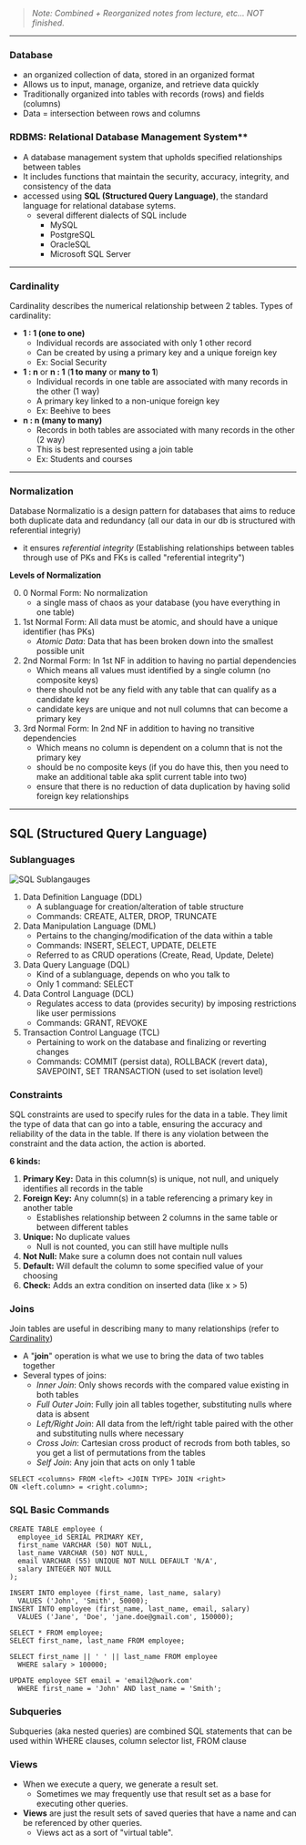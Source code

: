 > _Note: Combined + Reorganized notes from lecture, etc... NOT finished._ 
<hr>

### Database 
- an organized collection of data, stored in an organized format
- Allows us to input, manage, organize, and retrieve data quickly
- Traditionally organized into tables with records (rows) and fields (columns)
- Data = intersection between rows and columns

### RDBMS: Relational Database Management System**
- A database management system that upholds specified relationships between tables
- It includes functions that maintain the security, accuracy, integrity, and consistency of the data
- accessed using **SQL (Structured Query Language)**, the standard language for relational database sytems. 
    - several different dialects of SQL include 
        - MySQL
        - PostgreSQL
        - OracleSQL
        - Microsoft SQL Server
<hr>

### Cardinality
Cardinality describes the numerical relationship between 2 tables. Types of cardinality: 
- **1 : 1 (one to one)**
    - Individual records are associated with only 1 other record
    - Can be created by using a primary key and a unique foreign key
    - Ex: Social Security
- **1 : n** or **n : 1** (**1 to many** or **many to 1**)
    - Individual records in one table are associated with many records in the other (1 way)
    - A primary key linked to a non-unique foreign key
    - Ex: Beehive to bees
- **n : n (many to many)**
    - Records in both tables are associated with many records in the other (2 way)
    - This is best represented using a join table
    - Ex: Students and courses

<hr>

### Normalization
Database Normalizatio is a design pattern for databases that aims to reduce both duplicate data and redundancy (all our data in our db is structured with referential integriy) 
- it ensures _referential integrity_ (Establishing relationships between tables through use of PKs and FKs is called "referential integrity")

**Levels of Normalization**  

0. 0 Normal Form: No normalization
    - a single mass of chaos as your database (you have everything in one table)
1. 1st Normal Form: All data must be atomic, and should have a unique identifier (has PKs)
    - _Atomic Data_: Data that has been broken down into the smallest possible unit
2. 2nd Normal Form: In 1st NF in addition to having no partial dependencies 
    - Which means all values must identified by a single column (no composite keys)
    - there should not be any field with any table that can qualify as a candidate key
   	- candidate keys are unique and not null columns that can become a primary key
3. 3rd Normal Form: In 2nd NF in addition to having no transitive dependencies
    - Which means no column is dependent on a column that is not the primary key
    - should be no composite keys (if you do have this, then you need to make an additional table aka split current table into two)
	- ensure that there is no reduction of data duplication by having solid foreign key relationships



<hr>

## SQL (Structured Query Language)
### **Sublanguages**
![SQL Sublangauges](https://media.geeksforgeeks.org/wp-content/uploads/20210920153429/new.png)
1. Data Definition Language (DDL) 
    - A sublanguage for creation/alteration of table structure
    - Commands: CREATE, ALTER, DROP, TRUNCATE
2. Data Manipulation Language (DML) 
    - Pertains to the changing/modification of the data within a table
    - Commands: INSERT, SELECT, UPDATE, DELETE
    - Referred to as CRUD operations (Create, Read, Update, Delete)
3. Data Query Language (DQL)
    - Kind of a sublanguage, depends on who you talk to
    - Only 1 command: SELECT
4. Data Control Language (DCL)
    - Regulates access to data (provides security) by imposing restrictions like user permissions
    - Commands: GRANT, REVOKE
5. Transaction Control Language (TCL) 
    - Pertaining to work on the database and finalizing or reverting changes
    - Commands: COMMIT (persist data), ROLLBACK (revert data), SAVEPOINT, SET TRANSACTION (used to set isolation level)

### **Constraints**
SQL constraints are used to specify rules for the data in a table. They limit the type of data that can go into a table, ensuring the accuracy and reliability of the data in the table. If there is any violation between the constraint and the data action, the action is aborted.

**6 kinds:**
1. **Primary Key:** Data in this column(s) is unique, not null, and uniquely identifies all records in the table
2. **Foreign Key:** Any column(s) in a table referencing a primary key in another table
    - Establishes relationship between 2 columns in the same table or between different tables
3. **Unique:** No duplicate values
    - Null is not counted, you can still have multiple nulls
4. **Not Null:** Make sure a column does not contain null values
5. **Default:** Will default the column to some specified value of your choosing
6. **Check:** Adds an extra condition on inserted data (like x > 5)

### **Joins**
Join tables are useful in describing many to many relationships (refer to [Cardinality](#cardinality))
- A "**join**" operation is what we use to bring the data of two tables together
- Several types of joins:  
    - _Inner Join_: Only shows records with the compared value existing in both tables  
    - _Full Outer Join_: Fully join all tables together, substituting nulls where data is absent
    - _Left/Right Join_: All data from the left/right table paired with the other and substituting nulls where necessary
    - _Cross Join_: Cartesian cross product of recrods from both tables, so you get a list of permutations from the tables
    - _Self Join_: Any join that acts on only 1 table

```
SELECT <columns> FROM <left> <JOIN TYPE> JOIN <right>
ON <left.column> = <right.column>;
```


### **SQL Basic Commands**
```
CREATE TABLE employee (
  employee_id SERIAL PRIMARY KEY,
  first_name VARCHAR (50) NOT NULL,
  last_name VARCHAR (50) NOT NULL,
  email VARCHAR (55) UNIQUE NOT NULL DEFAULT 'N/A',
  salary INTEGER NOT NULL
);

INSERT INTO employee (first_name, last_name, salary)
  VALUES ('John', 'Smith', 50000);
INSERT INTO employee (first_name, last_name, email, salary)
  VALUES ('Jane', 'Doe', 'jane.doe@gmail.com', 150000);

SELECT * FROM employee;
SELECT first_name, last_name FROM employee;

SELECT first_name || ' ' || last_name FROM employee
  WHERE salary > 100000;

UPDATE employee SET email = 'email2@work.com'
  WHERE first_name = 'John' AND last_name = 'Smith';
```


### Subqueries 
Subqueries (aka nested queries) are combined SQL statements that can be used within WHERE clauses, column selector list, FROM clause 

### Views 
- When we execute a query, we generate a result set.
    - Sometimes we may frequently use that result set as a base for executing other queries.
- **Views** are just the result sets of saved queries that have a name and can be referenced by other queries.
    - Views act as a sort of "virtual table".